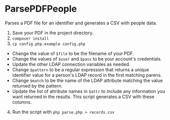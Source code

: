# ParsePDFPeople
Parses a PDF file for an identifier and generates a CSV with people data.

1. Save your PDF in the project directory.
2. `composer install`
3. `cp config.php.example config.php`
  - Change the value of `$file` to be the filename of your PDF.
  - Change the values of `$user` and `$pass` to be your account's credentials.
  - Update the other LDAP connection variables as needed.
  - Change `$pattern` to be a regular expression that returns a unique identifier value for a person's LDAP record in the first matching parens.
  - Change `$match` to be the name of the LDAP attribute matching the value returned by the pattern.
  - Update the list of attribute names in `$attr` to include any information you want returned in the results. This script generates a CSV with these columns.
4. Run the script with `php parse.php > records.csv`
